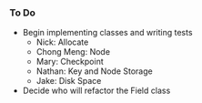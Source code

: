 ### To Do

* Begin implementing classes and writing tests
  * Nick: Allocate
  * Chong Meng: Node
  * Mary: Checkpoint
  * Nathan: Key and Node Storage
  * Jake: Disk Space
* Decide who will refactor the Field class